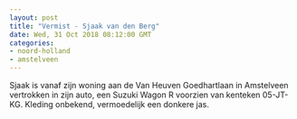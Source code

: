 ```yaml
---
layout: post
title: "Vermist - Sjaak van den Berg"
date: Wed, 31 Oct 2018 08:12:00 GMT
categories: 
- noord-holland 
- amstelveen 
---
```


Sjaak is vanaf zijn woning aan de Van Heuven Goedhartlaan in Amstelveen vertrokken in zijn auto, een Suzuki Wagon R voorzien van kenteken 05-JT-KG. Kleding onbekend, vermoedelijk een donkere jas.
